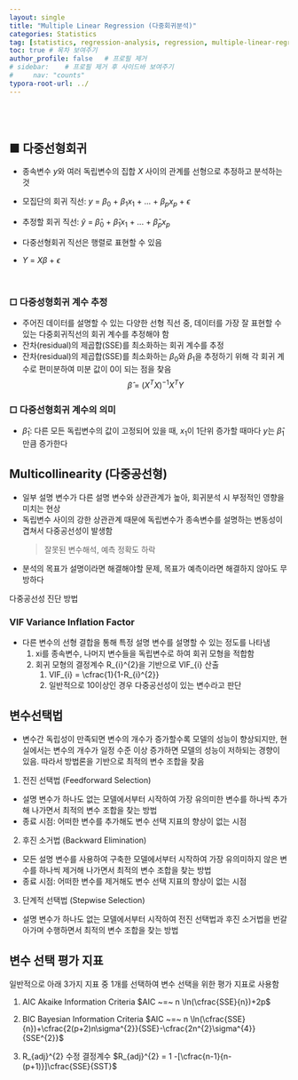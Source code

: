 ```yaml
---
layout: single
title: "Multiple Linear Regression (다중회귀분석)"
categories: Statistics
tag: [statistics, regression-analysis, regression, multiple-linear-regression, linear-regression]
toc: true # 목차 보여주기
author_profile: false   # 프로필 제거
# sidebar:    # 프로필 제거 후 사이드바 보여주기
#     nav: "counts"
typora-root-url: ../
---
```

<br><br>

## ■ 다중선형회귀
- 종속변수 $y$와 여러 독립변수의 집합 $X$ 사이의 관계를 선형으로 추정하고 분석하는 것
- 모집단의 회귀 직선: $y ~=~ \beta_{0} ~+~ \beta_{1}x_{1} ~+~... ~+~ \beta_{p}x_{p} ~+~\epsilon$
- 추정할 회귀 직선: $\hat y ~=~ \hat \beta_{0} ~+~ \hat \beta_{1}x_{1} ~+~... ~+~ \hat \beta_{p}x_{p}$

- 다중선형회귀 직선은 행렬로 표현할 수 있음
- $Y ~=~ X\beta ~+~ \epsilon$

<br>

### □ 다중성형회귀 계수 추정
- 주어진 데이터를 설명할 수 있는 다양한 선형 직선 중, 데이터를 가장 잘 표현할 수 있는 다중회귀직선의 회귀 계수를 추정해야 함
- 잔차(residual)의 제곱합(SSE)를 최소화하는 회귀 계수를 추정
- 잔차(residual)의 제곱합(SSE)를 최소화하는 $\beta_{0}$와 $\beta_{1}$을 추정하기 위해 각 회귀 계수로 편미분하여 미분 값이 0이 되는 점을 찾음
$$
\hat \beta ~=~ (X^{T}X)^{-1}X^{T}Y
$$


### □  다중선형회귀 계수의 의미
- $\hat \beta_{1}$: 다른 모든 독립변수의 값이 고정되어 있을 때, $x_{1}$이 1단위 증가할 때마다 $y$는 $\hat \beta_{1}$만큼 증가한다  


## Multicollinearity (다중공선형)
- 일부 설명 변수가 다른 설명 변수와 상관관계가 높아, 회귀분석 시 부정적인 영향을 미치는 현상
- 독립변수 사이의 강한 상관관계 때문에 독립변수가 종속변수를 설명하는 변동성이 겹쳐서 다중공선성이 발생함
    > 잘못된 변수해석, 예측 정확도 하락
- 분석의 목표가 설명이라면 해결해야할 문제, 목표가 예측이라면 해결하지 않아도 무방하다

다중공선성 진단 방법
### VIF Variance Inflation Factor
- 다른 변수의 선형 결합을 통해 특정 설명 변수를 설명할 수 있는 정도를 나타냄
    1. xi를 종속변수, 나머지 변수들을 독립변수로 하여 회귀 모형을 적합함
    2. 회귀 모형의 결정계수 R_{i}^{2}을 기반으로 VIF_{i} 산출
       1. VIF_{i} = \cfrac{1}{1-R_{i}^{2}}
       2. 일반적으로 10이상인 경우 다중공선성이 있는 변수라고 판단


## 변수선택법
- 변수간 독립성이 만족되면 변수의 개수가 증가할수록 모델의 성능이 향상되지만, 현실에서는 변수의 개수가 일정 수준 이상 증가하면 모델의 성능이 저하되는 경향이 있음. 따라서 방법론을 기반으로 최적의 변수 조합을 찾음

1. 전진 선택법 (Feedforward Selection)
- 설명 변수가 하나도 없는 모델에서부터 시작하여 가장 유의미한 변수를 하나씩 추가해 나가면서 최적의 변수 조합을 찾는 방법
- 종료 시점: 어떠한 변수를 추가해도 변수 선택 지표의 향상이 없는 시점

2. 후진 소거법 (Backward Elimination)
- 모든 설명 변수를 사용하여 구축한 모델에서부터 시작하여 가장 유의미하지 않은 변수를 하나씩 제거해 나가면서 최적의 변수 조합을 찾는 방법
- 종료 시점: 어떠한 변수를 제거해도 변수 선택 지표의 향상이 없는 시점
3. 단계적 선택법 (Stepwise Selection)
- 설명 변수가 하나도 없는 모델에서부터 시작하여 전진 선택법과 후진 소거법을 번갈아가며 수행하면서 최적의 변수 조합을 찾는 방법

## 변수 선택 평가 지표
일반적으로 아래 3가지 지표 중 1개를 선택하여 변수 선택을 위한 평가 지표로 사용함
1. AIC Akaike Information Criteria
$AIC ~=~ n \ln(\cfrac{SSE}{n})+2p$
2. BIC Bayesian Information Criteria
$AIC ~=~ n \ln(\cfrac{SSE}{n})+\cfrac{2(p+2)n\sigma^{2}}{SSE}-\cfrac{2n^{2}\sigma^{4}}{SSE^{2}}$

3. R_{adj}^{2} 수정 결정계수
$R_{adj}^{2} = 1 -[\cfrac{n-1}{n-(p+1)}]\cfrac{SSE}{SST}$